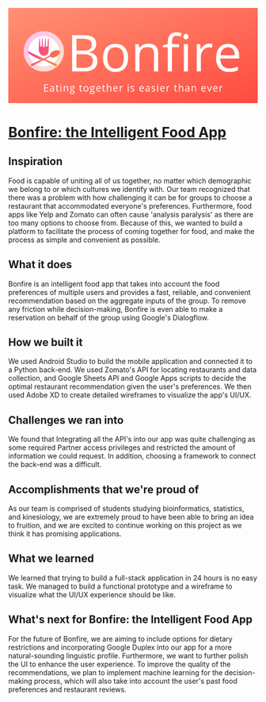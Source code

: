 ![logo](https://github.com/pkong97/bonfire/blob/master/graphics/Bonfire-3.png)
# [Bonfire: the Intelligent Food App](https://devpost.com/software/bonfire-the-intelligent-food-app-s7lngr)

## Inspiration

Food is capable of uniting all of us together, no matter which demographic we belong to or which cultures we identify with. Our team recognized that there was a problem with how challenging it can be for groups to choose a restaurant that accommodated everyone's preferences. Furthermore, food apps like Yelp and Zomato can often cause 'analysis paralysis' as there are too many options to choose from. Because of this, we wanted to build a platform to facilitate the process of coming together for food, and make the process as simple and convenient as possible.

## What it does

Bonfire is an intelligent food app that takes into account the food preferences of multiple users and provides a fast, reliable, and convenient recommendation based on the aggregate inputs of the group. To remove any friction while decision-making, Bonfire is even able to make a reservation on behalf of the group using Google's Dialogflow.

## How we built it

We used Android Studio to build the mobile application and connected it to a Python back-end. We used Zomato's API for locating restaurants and data collection, and Google Sheets API and Google Apps scripts to decide the optimal restaurant recommendation given the user's preferences. We then used Adobe XD to create detailed wireframes to visualize the app's UI/UX.

## Challenges we ran into

We found that Integrating all the API's into our app was quite challenging as some required Partner access privileges and restricted the amount of information we could request. In addition, choosing a framework to connect the back-end was a difficult.

## Accomplishments that we're proud of

As our team is comprised of students studying bioinformatics, statistics, and kinesiology, we are extremely proud to have been able to bring an idea to fruition, and we are excited to continue working on this project as we think it has promising applications.

## What we learned

We learned that trying to build a full-stack application in 24 hours is no easy task. We managed to build a functional prototype and a wireframe to visualize what the UI/UX experience should be like.

## What's next for Bonfire: the Intelligent Food App

For the future of Bonfire, we are aiming to include options for dietary restrictions and incorporating Google Duplex into our app for a more natural-sounding linguistic profile. Furthermore, we want to further polish the UI to enhance the user experience. To improve the quality of the recommendations, we plan to implement machine learning for the decision-making process, which will also take into account the user's past food preferences and restaurant reviews.
